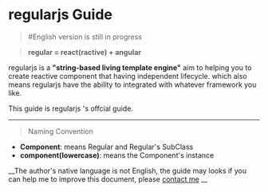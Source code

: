 # regularjs Guide

> #English version is still in progress


> __regular = react(ractive) + angular__

regularjs is a __"string-based living template engine"__ aim to helping you to create reactive component that having independent lifecycle. which also means regularjs have the ability to integrated with whatever framework you like.


This guide is regularjs 's offcial guide. 


-----------

> Naming Convention
* __Component__: means Regular and Regular's SubClass
* __component(lowercase)__:  means the Component's instance



__The author's native language is not English, the guide may looks   if you can help me to improve this document, please [contact me](mailto:87399126@163.com) __







